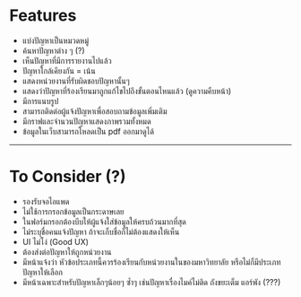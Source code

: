 # Features
- แบ่งปัญหาเป็นหมวดหมู่
- ค้นหาปัญหาต่าง ๆ (?)
- เห็นปัญหาที่มีการรายงานไปแล้ว
- ปัญหาใกล้เคียงกัน = เน้น
- แสดงหน่วยงานที่รับผิดชอบปัญหานั้นๆ
- แสดงว่าปัญหาที่ร้องเรียนมาถูกแก้ไขไปถึงขั้นตอนไหนแล้ว (ดูความคืบหน้า)
- มีการแนบรูป
- สามารถติดต่อผู้แจ้งปัญหาเพื่อสอบถามข้อมูลเพิ่มเติม
- มีกราฟและจำนวนปัญหาแสดงภาพรวมทั้งหมด
- ข้อมูลในเว็บสามารถโหลดเป็น pdf ออกมาดูได้
---------------------------------------------------
# To Consider (?)
- รองรับจอไอแพด
- ไม่ใช้การกรอกข้อมูลเป็นกระดาษเลย
- ในฟอร์มกรอกต้องบีบให้ผู้แจ้งใส่ข้อมูลให้ครบถ้วนมากที่สุด
- ไม่ระบุชื่อคนแจ้งปัญหา ถ้าจะเก็บชื่อก็ไม่ต้องแสดงให้เห็น
- UI ไม่โง่ (Good UX)
- ต้องส่งต่อปัญหาให้ถูกหน่วยงาน
- มีหน้าแจ้งว่า หัวข้อประเภทนี้ควรร้องเรียนกับหน่วยงานในของมหาวิทยาลัย หรือไม่ก็มีประเภทปัญหาให้เลือก
- มีหน้าเฉพาะสำหรับปัญหาเล็กๆน้อยๆ ซ้ำๆ เช่นปัญหาเรื่องไมค์ไม่ติด ถังขยะเต็ม แอร์พัง (???)